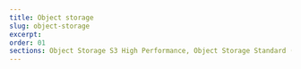 ```yaml
---
title: Object storage
slug: object-storage
excerpt:
order: 01
sections: Object Storage S3 High Performance, Object Storage Standard (Swift), Public Cloud Archive
---
```

